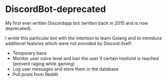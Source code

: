# DiscordBot-deprecated
My first ever written Discordapp bot (written back in 2015 and is now deprecated).

I wrote this particular bot with the intention to learn Golang and to introduce additional features
which were not provided by Discord itself:

* Temporary bans
* Monitor user voice level and ban the user if certain treshold is reached (prevent raging while gaming)
* Log user messages and store them in the database
* Pull posts from Reddit
